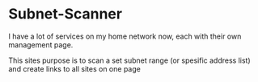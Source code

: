 # Subnet-Scanner
I have a lot of services on my home network now, each with their own management page.

This sites purpose is to scan a set subnet range (or spesific address list) and create links to all sites on one page